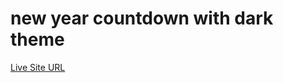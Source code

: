 # new year countdown with dark theme

<a href="https://legendary-eclair-0d9a12.netlify.app/">Live Site URL</a>
